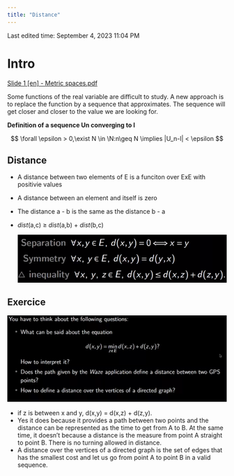 ```yaml
---
title: "Distance"
---
```

Last edited time: September 4, 2023 11:04 PM

# Intro

[Slide 1 [en] - Metric spaces.pdf](Distance/Slide_1_en_-_Metric_spaces.pdf)

Some functions of the real variable are difficult to study. A new approach is to replace the function by a sequence that approximates. The sequence will get closer and closer to the value we are looking for.

**Definition of a sequence Un converging to l**

$$
\forall \epsilon > 0,\exist N \in \N:n\geq N \implies |U_n-l| < \epsilon
$$

## Distance

- A distance between two elements of E is a funciton over ExE with positivie values
- A distance between an element and itself is zero
- The distance a - b is the same as the distance b - a
- *dist*(a,c) ≥ *dist*(a,b) + *dist*(b,c)
    
    ![Untitled](Lecture%201/Untitled.png)
    

## Exercice

![Untitled](Distance/Untitled.png)

- if z is between x and y, d(x,y) = d(x,z) + d(z,y).
- Yes it does because it provides a path between two points and the distance can be represented as the time to get from A to B.
At the same time, it doesn’t because a distance is the measure from point A straight to point B. There is no turning allowed in distance.
- A distance over the vertices of a directed graph is the set of edges that has the smallest cost and let us go from point A to point B in a valid sequence.
